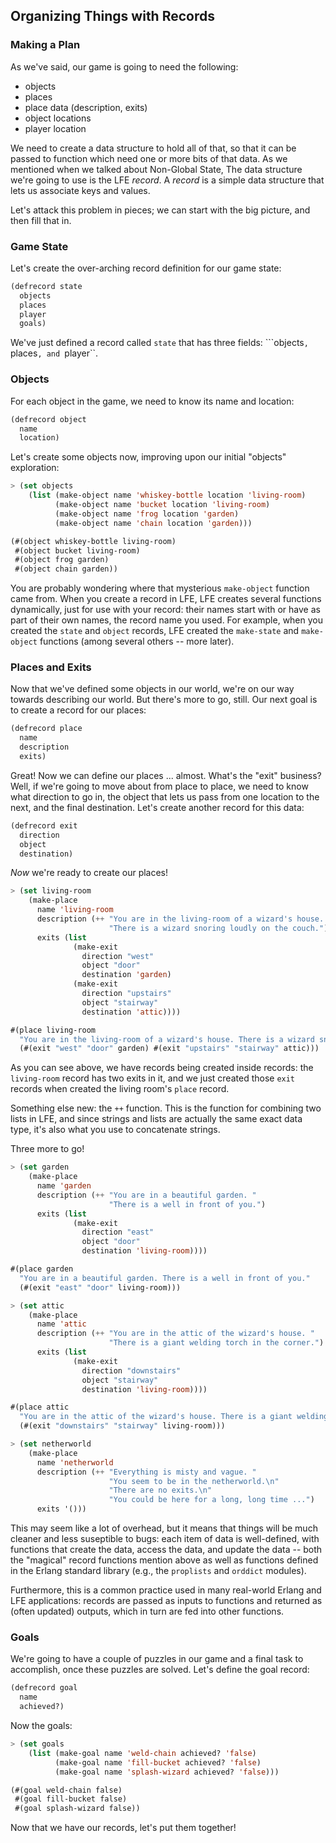 ## Organizing Things with Records

### Making a Plan

As we've said, our game is going to need the following:

* objects
* places
* place data (description, exits)
* object locations
* player location

We need to create a data structure to hold all of that, so that it can be passed to function which need one or more bits of that data. As we mentioned when we talked about Non-Global State, The data structure we're going to use is the LFE *record*. A *record* is a simple data structure that lets us associate keys and values.

Let's attack this problem in pieces; we can start with the big picture, and then fill that in.

### Game State

Let's create the over-arching record definition for our game state:


```lisp
(defrecord state
  objects
  places
  player
  goals)
```

We've just defined a record called ``state`` that has three fields: ```objects``, ``places``, and ``player``.


### Objects

For each object in the game, we need to know its name and location:

```lisp
(defrecord object
  name
  location)
```

Let's create some objects now, improving upon our initial "objects" exploration:

```lisp
> (set objects
    (list (make-object name 'whiskey-bottle location 'living-room)
          (make-object name 'bucket location 'living-room)
          (make-object name 'frog location 'garden)
          (make-object name 'chain location 'garden)))
```
```lisp
(#(object whiskey-bottle living-room)
 #(object bucket living-room)
 #(object frog garden)
 #(object chain garden))
```

You are probably wondering where that mysterious ``make-object`` function came from. When you create a record in LFE, LFE creates several functions dynamically, just for use with your record: their names start with or have as part of their own names, the record name you used. For example, when you created the ``state`` and ``object`` records, LFE created the ``make-state`` and ``make-object`` functions (among several others -- more later).


### Places and Exits

Now that we've defined some objects in our world, we're on our way towards describing our world. But there's more to go, still. Our next goal is to create a record for our places:

```lisp
(defrecord place
  name
  description
  exits)
```

Great! Now we can define our places ... almost. What's the "exit" business? Well, if we're going to move about from place to place, we need to know what direction to go in, the object that lets us pass from one location to the next, and the final destination. Let's create another record for this data:

```lisp
(defrecord exit
  direction
  object
  destination)
```

*Now* we're ready to create our places!

```lisp
> (set living-room
    (make-place
      name 'living-room
      description (++ "You are in the living-room of a wizard's house. "
                      "There is a wizard snoring loudly on the couch.")
      exits (list
              (make-exit
                direction "west"
                object "door"
                destination 'garden)
              (make-exit
                direction "upstairs"
                object "stairway"
                destination 'attic))))
```
```lisp
#(place living-room
  "You are in the living-room of a wizard's house. There is a wizard snoring loudly on the couch."
  (#(exit "west" "door" garden) #(exit "upstairs" "stairway" attic)))
```

As you can see above, we have records being created inside records: the ``living-room`` record has two exits in it, and we just created those ``exit`` records when created the living room's ``place`` record.

Something else new: the ``++`` function. This is the function for combining two lists in LFE, and since strings and lists are actually the same exact data type, it's also what you use to concatenate strings.

Three more to go!

```lisp
> (set garden
    (make-place
      name 'garden
      description (++ "You are in a beautiful garden. "
                      "There is a well in front of you.")
      exits (list
              (make-exit
                direction "east"
                object "door"
                destination 'living-room))))
```
```lisp
#(place garden
  "You are in a beautiful garden. There is a well in front of you."
  (#(exit "east" "door" living-room)))
```
```lisp
> (set attic
    (make-place
      name 'attic
      description (++ "You are in the attic of the wizard's house. "
                      "There is a giant welding torch in the corner.")
      exits (list
              (make-exit
                direction "downstairs"
                object "stairway"
                destination 'living-room))))
```
```lisp
#(place attic
  "You are in the attic of the wizard's house. There is a giant welding torch in the corner."
  (#(exit "downstairs" "stairway" living-room)))
```
```lisp
> (set netherworld
    (make-place
      name 'netherworld
      description (++ "Everything is misty and vague. "
                      "You seem to be in the netherworld.\n"
                      "There are no exits.\n"
                      "You could be here for a long, long time ...")
      exits '()))
```


This may seem like a lot of overhead, but it means that things will be much
cleaner and less suseptible to bugs: each item of data is well-defined, with functions that create the data, access the data, and update the data -- both the "magical" record functions mention above as well as functions defined in the Erlang standard library (e.g., the ``proplists`` and ``orddict`` modules).

Furthermore, this is a common practice used in many real-world Erlang and LFE applications: records are passed as inputs to functions and returned as (often updated) outputs, which in turn are fed into other functions.


### Goals

We're going to have a couple of puzzles in our game and a final task to accomplish, once these puzzles are solved. Let's define the goal record:

```lisp
(defrecord goal
  name
  achieved?)
```

Now the goals:

```lisp
> (set goals
    (list (make-goal name 'weld-chain achieved? 'false)
          (make-goal name 'fill-bucket achieved? 'false)
          (make-goal name 'splash-wizard achieved? 'false)))
```
```lisp
(#(goal weld-chain false)
 #(goal fill-bucket false)
 #(goal splash-wizard false))
```

Now that we have our records, let's put them together!
